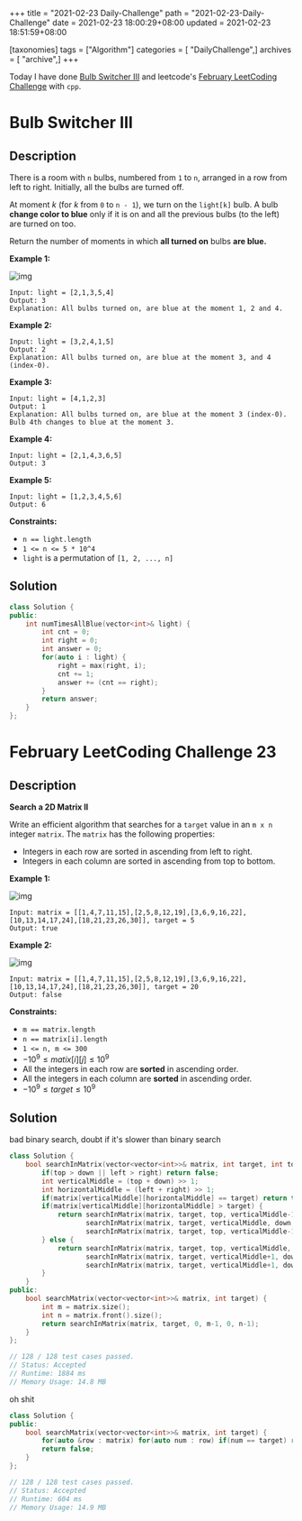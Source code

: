 +++
title = "2021-02-23 Daily-Challenge"
path = "2021-02-23-Daily-Challenge"
date = 2021-02-23 18:00:29+08:00
updated = 2021-02-23 18:51:59+08:00

[taxonomies]
tags = ["Algorithm"]
categories = [ "DailyChallenge",]
archives = [ "archive",]
+++

Today I have done [Bulb Switcher III](https://leetcode.com/problems/bulb-switcher-iii/) and leetcode's [February LeetCoding Challenge](https://leetcode.com/explore/challenge/card/february-leetcoding-challenge-2021/587/week-4-february-22nd-february-28th/3650/) with `cpp`.

<!-- more -->

# Bulb Switcher III

## Description

There is a room with `n` bulbs, numbered from `1` to `n`, arranged in a row from left to right. Initially, all the bulbs are turned off.

At moment *k* (for *k* from `0` to `n - 1`), we turn on the `light[k]` bulb. A bulb **change color to blue** only if it is on and all the previous bulbs (to the left) are turned on too.

Return the number of moments in which **all turned on** bulbs **are blue.**

 

**Example 1:**

![img](https://assets.leetcode.com/uploads/2020/02/29/sample_2_1725.png)

```
Input: light = [2,1,3,5,4]
Output: 3
Explanation: All bulbs turned on, are blue at the moment 1, 2 and 4.
```

**Example 2:**

```
Input: light = [3,2,4,1,5]
Output: 2
Explanation: All bulbs turned on, are blue at the moment 3, and 4 (index-0).
```

**Example 3:**

```
Input: light = [4,1,2,3]
Output: 1
Explanation: All bulbs turned on, are blue at the moment 3 (index-0).
Bulb 4th changes to blue at the moment 3.
```

**Example 4:**

```
Input: light = [2,1,4,3,6,5]
Output: 3
```

**Example 5:**

```
Input: light = [1,2,3,4,5,6]
Output: 6
```

 

**Constraints:**

- `n == light.length`
- `1 <= n <= 5 * 10^4`
- `light` is a permutation of `[1, 2, ..., n]`

## Solution

``` cpp
class Solution {
public:
    int numTimesAllBlue(vector<int>& light) {
        int cnt = 0;
        int right = 0;
        int answer = 0;
        for(auto i : light) {
            right = max(right, i);
            cnt += 1;
            answer += (cnt == right);
        }
        return answer;
    }
};
```

# February LeetCoding Challenge 23

## Description

**Search a 2D Matrix II**

Write an efficient algorithm that searches for a `target` value in an `m x n` integer `matrix`. The `matrix` has the following properties:

- Integers in each row are sorted in ascending from left to right.
- Integers in each column are sorted in ascending from top to bottom.

 

**Example 1:**

![img](https://assets.leetcode.com/uploads/2020/11/24/searchgrid2.jpg)

```
Input: matrix = [[1,4,7,11,15],[2,5,8,12,19],[3,6,9,16,22],[10,13,14,17,24],[18,21,23,26,30]], target = 5
Output: true
```

**Example 2:**

![img](https://assets.leetcode.com/uploads/2020/11/24/searchgrid.jpg)

```
Input: matrix = [[1,4,7,11,15],[2,5,8,12,19],[3,6,9,16,22],[10,13,14,17,24],[18,21,23,26,30]], target = 20
Output: false
```

 

**Constraints:**

- `m == matrix.length`
- `n == matrix[i].length`
- `1 <= n, m <= 300`
- $-10^9 \le matix[i][j] \le 10^9$
- All the integers in each row are **sorted** in ascending order.
- All the integers in each column are **sorted** in ascending order.
- $-10^9 \le target \le 10^9$

## Solution

bad binary search, doubt if it's slower than binary search

``` cpp
class Solution {
    bool searchInMatrix(vector<vector<int>>& matrix, int target, int top, int down, int left, int right) {
        if(top > down || left > right) return false;
        int verticalMiddle = (top + down) >> 1;
        int horizontalMiddle = (left + right) >> 1;
        if(matrix[verticalMiddle][horizontalMiddle] == target) return true;
        if(matrix[verticalMiddle][horizontalMiddle] > target) {
            return searchInMatrix(matrix, target, top, verticalMiddle-1, horizontalMiddle, right) ||
                   searchInMatrix(matrix, target, verticalMiddle, down, left, horizontalMiddle-1) ||
                   searchInMatrix(matrix, target, top, verticalMiddle-1, left, horizontalMiddle-1);
        } else {
            return searchInMatrix(matrix, target, top, verticalMiddle, horizontalMiddle+1, right) ||
                   searchInMatrix(matrix, target, verticalMiddle+1, down, left, horizontalMiddle) ||
                   searchInMatrix(matrix, target, verticalMiddle+1, down, horizontalMiddle+1, right);
        }
    }
public:
    bool searchMatrix(vector<vector<int>>& matrix, int target) {
        int m = matrix.size();
        int n = matrix.front().size();
        return searchInMatrix(matrix, target, 0, m-1, 0, n-1);
    }
};

// 128 / 128 test cases passed.
// Status: Accepted
// Runtime: 1884 ms
// Memory Usage: 14.8 MB
```

oh shit

``` cpp
class Solution {
public:
    bool searchMatrix(vector<vector<int>>& matrix, int target) {
        for(auto &row : matrix) for(auto num : row) if(num == target) return true;
        return false;
    }
};

// 128 / 128 test cases passed.
// Status: Accepted
// Runtime: 604 ms
// Memory Usage: 14.9 MB
```
